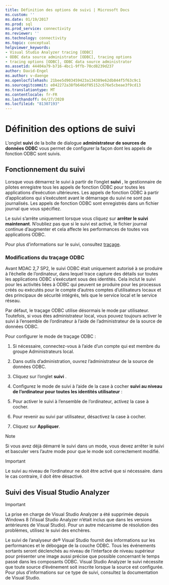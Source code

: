 ```yaml
---
title: Définition des options de suivi | Microsoft Docs
ms.custom: ''
ms.date: 01/19/2017
ms.prod: sql
ms.prod_service: connectivity
ms.reviewer: ''
ms.technology: connectivity
ms.topic: conceptual
helpviewer_keywords:
- Visual Studio Analyzer tracing [ODBC]
- ODBC data source administrator [ODBC], tracing options
- tracing options [ODBC], ODBC data source administrator
ms.assetid: 44404a79-b716-4bc1-9ffb-70cd8239d237
author: David-Engel
ms.author: v-daenge
ms.openlocfilehash: 21bee5d903459423a134389e62db844f5f63c9c1
ms.sourcegitcommit: e042272a38fb646df05152c676e5cbeae3f9cd13
ms.translationtype: MT
ms.contentlocale: fr-FR
ms.lasthandoff: 04/27/2020
ms.locfileid: "81307193"
---
```

# <a name="setting-tracing-options"></a>Définition des options de suivi
L’onglet **suivi** de la boîte de dialogue **administrateur de sources de données ODBC** vous permet de configurer la façon dont les appels de fonction ODBC sont suivis.  
  
## <a name="how-tracing-works"></a>Fonctionnement du suivi  
 Lorsque vous démarrez le suivi à partir de l’onglet **suivi** , le gestionnaire de pilotes enregistre tous les appels de fonction ODBC pour toutes les applications d’exécution ultérieures. Les appels de fonction ODBC à partir d’applications qui s’exécutent avant le démarrage du suivi ne sont pas journalisés. Les appels de fonction ODBC sont enregistrés dans un fichier journal que vous spécifiez.  
  
 Le suivi s’arrête uniquement lorsque vous cliquez sur **arrêter le suivi maintenant**. N’oubliez pas que si le suivi est activé, le fichier journal continue d’augmenter et cela affecte les performances de toutes vos applications ODBC.  
  
 Pour plus d’informations sur le suivi, consultez [traçage](../../odbc/reference/develop-app/tracing.md).  
  
### <a name="changes-in-odbc-tracing"></a>Modifications du traçage ODBC  
 Avant MDAC 2,7 SP2, le suivi ODBC était uniquement autorisé à se produire à l’échelle de l’ordinateur, dans lequel trace capture des détails sur toutes les applications ODBC s’exécutant sous des identités. Cela inclut le suivi pour les activités liées à ODBC qui peuvent se produire pour les processus créés ou exécutés pour le compte d’autres comptes d’utilisateurs locaux et des principaux de sécurité intégrés, tels que le service local et le service réseau.  
  
 Par défaut, le traçage ODBC utilise désormais le mode par utilisateur. Toutefois, si vous êtes administrateur local, vous pouvez toujours activer le suivi à l’ensemble de l’ordinateur à l’aide de l’administrateur de la source de données ODBC.  
  
 Pour configurer le mode de traçage ODBC :  
  
1.  Si nécessaire, connectez-vous à l’aide d’un compte qui est membre du groupe Administrateurs local.  
  
2.  Dans outils d’administration, ouvrez l’administrateur de la source de données ODBC.  
  
3.  Cliquez sur l’onglet **suivi** .  
  
4.  Configurez le mode de suivi à l’aide de la case à cocher **suivi au niveau de l’ordinateur pour toutes les identités utilisateur** :  
  
5.  Pour activer le suivi à l’ensemble de l’ordinateur, activez la case à cocher.  
  
6.  Pour revenir au suivi par utilisateur, désactivez la case à cocher.  
  
7.  Cliquez sur **Appliquer**.  
  
> [!NOTE]  
>  Si vous avez déjà démarré le suivi dans un mode, vous devez arrêter le suivi et basculer vers l’autre mode pour que le mode soit correctement modifié.  
  
> [!IMPORTANT]  
>  Le suivi au niveau de l’ordinateur ne doit être activé que si nécessaire. dans le cas contraire, il doit être désactivé.  
  
## <a name="visual-studio-analyzer-tracing"></a>Suivi des Visual Studio Analyzer  
  
> [!IMPORTANT]  
>  La prise en charge de Visual Studio Analyzer a été supprimée depuis Windows 8 (Visual Studio Analyzer n’était inclus que dans les versions antérieures de Visual Studio). Pour un autre mécanisme de résolution des problèmes, utilisez le suivi des enchères.  
  
 Le suivi de l’analyseur de® Visual Studio fournit des informations sur les performances et le débogage de la couche ODBC. Tous les événements sortants seront déclenchés au niveau de l’interface de niveau supérieur pour présenter une image aussi précise que possible concernant le temps passé dans les composants ODBC. Visual Studio Analyzer le suivi nécessite que toute source d’événement soit inscrite lorsque la source est configurée. Pour plus d’informations sur ce type de suivi, consultez la documentation de Visual Studio.
